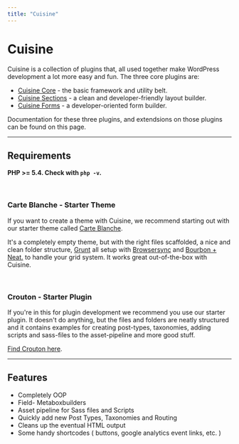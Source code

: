```yaml
---
title: "Cuisine"
---
```


# Cuisine

Cuisine is a collection of plugins that, all used together make WordPress development a lot more easy and fun. The three core plugins are:

* [Cuisine Core](/core) - the basic framework and utility belt.
* [Cuisine Sections](/sections) - a clean and developer-friendly layout builder.
* [Cuisine Forms](/forms) - a developer-oriented form builder.

Documentation for these three plugins, and extendsions on those plugins can be found on this page.

---

## Requirements

**PHP >= 5.4. Check with `php -v`.**

<br/> 

### Carte Blanche - Starter Theme
If you want to create a theme with Cuisine, we recommend starting out with our starter theme called [Carte Blanche](https://bitbucket.org/chefduweb/carte-blanche).

 

It's a completely empty theme, but with the right files scaffolded, a nice and clean folder structure, [Grunt](http://gruntjs.com/) all setup with [Browsersync](http://www.browsersync.io/) and [Bourbon + Neat.](http://bourbon.io) to handle your grid system. It works great out-of-the-box with Cuisine.

<br/> 


### Crouton - Starter Plugin
If you're in this for plugin development we recommend you use our starter plugin. It doesn't do anything, but the files and folders are neatly structured and it contains examples for creating post-types, taxonomies, adding scripts and sass-files to the asset-pipeline and more good stuff.


[Find Crouton here](https://bitbucket.org/chefduweb/crouton).


---


## Features

* Completely OOP
* Field- Metaboxbuilders
* Asset pipeline for Sass files and Scripts
* Quickly add new Post Types, Taxonomies and Routing
* Cleans up the eventual HTML output 
* Some handy shortcodes ( buttons, google analytics event links, etc. )
